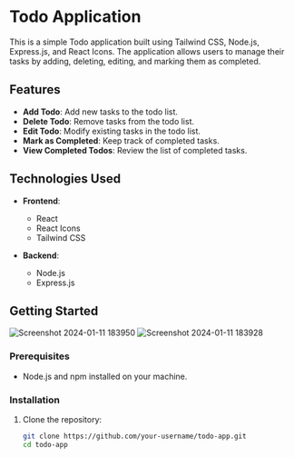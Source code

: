 # Todo Application

This is a simple Todo application built using Tailwind CSS, Node.js, Express.js, and React Icons. The application allows users to manage their tasks by adding, deleting, editing, and marking them as completed.

## Features

- **Add Todo**: Add new tasks to the todo list.
- **Delete Todo**: Remove tasks from the todo list.
- **Edit Todo**: Modify existing tasks in the todo list.
- **Mark as Completed**: Keep track of completed tasks.
- **View Completed Todos**: Review the list of completed tasks.

## Technologies Used

- **Frontend**:
  - React
  - React Icons
  - Tailwind CSS

- **Backend**:
  - Node.js
  - Express.js

## Getting Started
![Screenshot 2024-01-11 183950](https://github.com/amanuel0924/to-Do/assets/89680444/bac9cc1d-4aeb-46a9-baa3-bf74f947eb28)
![Screenshot 2024-01-11 183928](https://github.com/amanuel0924/to-Do/assets/89680444/9f0ddbdd-9873-4bd8-be19-2db7106b3bb9)


### Prerequisites

- Node.js and npm installed on your machine.

### Installation

1. Clone the repository:

   ```bash
   git clone https://github.com/your-username/todo-app.git
   cd todo-app
